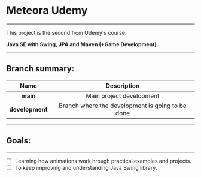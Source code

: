 # Meteora Udemy

---
This project is the second from Udemy's course:

**Java SE with Swing, JPA and Maven (+Game Development).**

---

## Branch summary:

|Name|Description|
|:-:|:-:|
|**main**|Main project development|
|**development**|Branch where the development is going to be done|

---

## Goals:

---

- [ ] Learning how animations work hrough practical examples and projects.
- [ ] To keep improving and understanding Java Swing library.
